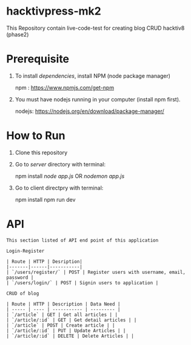 # hacktivpress-mk2
This Repository contain live-code-test for creating blog CRUD hacktiv8 (phase2)


# Prerequisite

1. To install *dependencies*, install NPM (node package manager)

    npm : https://www.npmjs.com/get-npm

2. You must have nodejs running in your computer (install npm first).

    nodejs: https://nodejs.org/en/download/package-manager/

# How to Run

1. Clone this repository
2. Go to *server* directory with terminal:

    npm install
    *node app.js* OR *nodemon app.js*

3. Go to client directpry with terminal: 

    npm install
    npm run dev

# API
    This section listed of API end point of this application

    Login-Register

    | Route | HTTP | Desription|
    |-------|------|-----------|
    | `/users/register/` | POST | Register users with username, email, password |
    | `/users/login/` | POST | Signin users to application |

    CRUD of blog

    | Route | HTTP | Description | Data Need |
    | ----- | ---- | ----------- | --------- |
    | `/article` | GET | Get all articles | |
    | `/article/:id` | GET | Get detail articles | |
    | `/article` | POST | Create article | |
    | `/article/:id` | PUT | Update Articles | |
    | `/article/:id` | DELETE | Delete Articles | |





